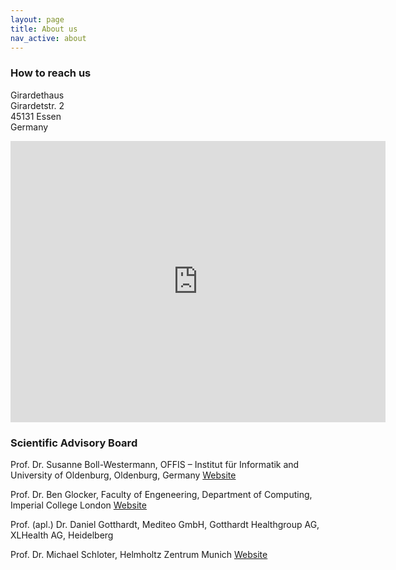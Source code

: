 ```yaml
---
layout: page
title: About us
nav_active: about
---
```


### How to reach us 

Girardethaus<br>
Girardetstr. 2<br>
45131 Essen<br>
Germany


<iframe src="https://www.google.com/maps/embed?pb=!1m18!1m12!1m3!1d2487.470089689469!2d7.0006781587659175!3d51.43116021422248!2m3!1f0!2f0!3f0!3m2!1i1024!2i768!4f13.1!3m3!1m2!1s0x47b8c329cd1521cb%3A0x16c8b4b203d5ae06!2sGirardetstra%C3%9Fe%202%2C%2045131%20Essen!5e0!3m2!1sen!2sde!4v1662877674478!5m2!1sen!2sde" width="600" height="450" style="border:0;" allowfullscreen="" loading="lazy" referrerpolicy="no-referrer-when-downgrade"></iframe>




### Scientific Advisory Board

Prof. Dr. Susanne Boll-Westermann, OFFIS – Institut für Informatik and University of Oldenburg, Oldenburg, Germany [Website](https://uol.de/en/media-informatics/team/susanne-boll)

Prof. Dr. Ben Glocker, Faculty of Engeneering, Department of Computing, Imperial College London [Website](https://www.imperial.ac.uk/people/b.glocker)

Prof. (apl.) Dr. Daniel Gotthardt, Mediteo GmbH, Gotthardt Healthgroup AG, XLHealth AG, Heidelberg 

Prof. Dr. Michael Schloter, Helmholtz Zentrum Munich [Website](https://www.professoren.tum.de/en/honorary-professors/s/schloter-michael)
 


